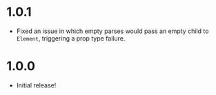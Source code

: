 # 1.0.1
* Fixed an issue in which empty parses would pass an empty child to `Element`,
  triggering a prop type failure.

# 1.0.0
* Initial release!
